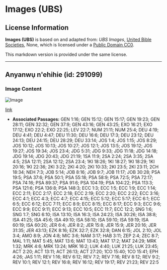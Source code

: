 # Images (UBS)

## License Information

**Images (UBS)** is based on and adapted from: _UBS Images_, [United Bible Societies](https://unitedbiblesocieties.org/), None, which is licensed under a [Public Domain CC0](https://creativecommons.org/public-domain/cc0/).

This markdown version is provided under the same license.



--------------------------------

## Anyanwụ n'ehihie (id: 291099)

### Image Content

![Image](https://cdn.aquifer.bible/aquifer-content/resources/Media/WEB-0844_sun_at_noon.jpg)

[link](https://cdn.aquifer.bible/aquifer-content/resources/Media/WEB-0844_sun_at_noon.jpg)

* **Associated Passages:** GEN 1:16; GEN 15:12; GEN 15:17; GEN 19:23; GEN 28:11; GEN 32:32; GEN 37:9; GEN 43:16; GEN 43:25; EXO 16:21; EXO 17:12; EXO 22:2; EXO 22:25; LEV 22:7; NUM 21:11; NUM 25:4; DEU 4:19; DEU 4:41; DEU 4:47; DEU 11:30; DEU 16:6; DEU 17:3; DEU 23:12; DEU 24:13; DEU 24:15; DEU 28:29; DEU 33:14; JOS 1:4; JOS 1:15; JOS 8:29; JOS 10:12; JOS 10:13; JOS 10:27; JOS 12:1; JOS 13:5; JOS 19:12; JOS 19:27; JOS 19:34; JOS 23:4; JDG 5:31; JDG 9:33; JDG 11:18; JDG 14:18; JDG 19:14; JDG 20:43; JDG 21:19; 1SA 11:9; 2SA 2:24; 2SA 3:35; 2SA 4:5; 2SA 12:11; 2SA 12:12; 2SA 23:4; 1KI 18:26; 1KI 18:27; 1KI 18:29; 1KI 20:16; 1KI 22:36; 2KI 3:22; 2KI 4:20; 2KI 10:33; 2KI 23:5; 2KI 23:11; 2CH 18:34; NEH 7:3; JOB 5:14; JOB 8:16; JOB 9:7; JOB 11:17; JOB 30:28; PSA 19:5; PSA 37:6; PSA 50:1; PSA 55:18; PSA 58:9; PSA 72:5; PSA 72:17; PSA 74:16; PSA 89:37; PSA 91:6; PSA 104:19; PSA 104:22; PSA 113:3; PSA 121:6; PSA 136:8; PSA 148:3; ECC 1:3; ECC 1:5; ECC 1:9; ECC 1:14; ECC 2:11; ECC 2:17; ECC 2:18; ECC 2:19; ECC 2:20; ECC 2:22; ECC 3:16; ECC 4:1; ECC 4:3; ECC 4:7; ECC 4:15; ECC 5:12; ECC 5:17; ECC 6:1; ECC 6:5; ECC 6:12; ECC 7:11; ECC 8:9; ECC 8:15; ECC 8:17; ECC 9:3; ECC 9:6; ECC 9:9; ECC 9:11; ECC 9:13; ECC 10:5; ECC 11:7; ECC 12:2; SNG 1:6; SNG 1:7; SNG 6:10; ISA 13:10; ISA 16:3; ISA 24:23; ISA 30:26; ISA 38:8; ISA 41:25; ISA 45:6; ISA 49:10; ISA 58:10; ISA 59:10; ISA 59:19; ISA 60:19; ISA 60:20; JER 6:4; JER 8:2; JER 15:8; JER 15:9; JER 20:16; JER 31:35; JER 43:13; EZK 8:16; EZK 32:7; EZK 32:8; DAN 6:15; JOL 2:10; JOL 3:4; AMO 8:9; JON 4:8; MIC 3:6; NAM 3:17; HAB 3:11; ZEP 2:4; ZEC 8:7; MAL 1:11; MAT 5:45; MAT 13:6; MAT 13:43; MAT 17:2; MAT 24:29; MRK 1:32; MRK 4:6; MRK 13:24; MRK 16:2; LUK 4:40; LUK 21:25; LUK 23:45; ACT 2:20; ACT 13:11; ACT 26:13; ACT 27:20; 1CO 15:40; 1CO 15:41; EPH 4:26; JAS 1:11; REV 1:16; REV 6:12; REV 7:2; REV 7:16; REV 8:12; REV 9:2; REV 10:1; REV 12:1; REV 16:8; REV 16:12; REV 19:17; REV 21:23; REV 22:5

